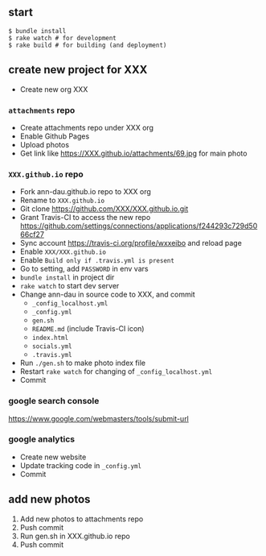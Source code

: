 ## start

```
$ bundle install
$ rake watch # for development
$ rake build # for building (and deployment)
```

## create new project for XXX

- Create new org XXX

### `attachments` repo

- Create attachments repo under XXX org
- Enable Github Pages
- Upload photos
- Get link like https://XXX.github.io/attachments/69.jpg for main photo

### `XXX.github.io` repo

- Fork ann-dau.github.io repo to XXX org
- Rename to `XXX.github.io`
- Git clone https://github.com/XXX/XXX.github.io.git
- Grant Travis-CI to access the new repo https://github.com/settings/connections/applications/f244293c729d5066cf27
- Sync account https://travis-ci.org/profile/wxxeibo and reload page
- Enable `XXX/XXX.github.io`
- Enable `Build only if .travis.yml is present`
- Go to setting, add `PASSWORD` in env vars
- `bundle install` in project dir
- `rake watch` to start dev server
- Change ann-dau in source code to XXX, and commit
  - `_config_localhost.yml`
  - `_config.yml`
  - `gen.sh`
  - `README.md` (include Travis-CI icon)
  - `index.html`
  - `socials.yml`
  - `.travis.yml`
- Run `./gen.sh` to make photo index file
- Restart `rake watch` for changing of `_config_localhost.yml`
- Commit

### google search console

https://www.google.com/webmasters/tools/submit-url

### google analytics

- Create new website
- Update tracking code in `_config.yml`
- Commit

## add new photos

1. Add new photos to attachments repo
1. Push commit
1. Run gen.sh in XXX.github.io repo
1. Push commit
